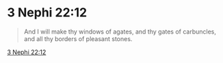 # 3 Nephi 22:12

> And I will make thy windows of agates, and thy gates of carbuncles, and all thy borders of pleasant stones.

[3 Nephi 22:12](https://www.churchofjesuschrist.org/study/scriptures/bofm/3-ne/22?lang=eng&id=p12#p12)


